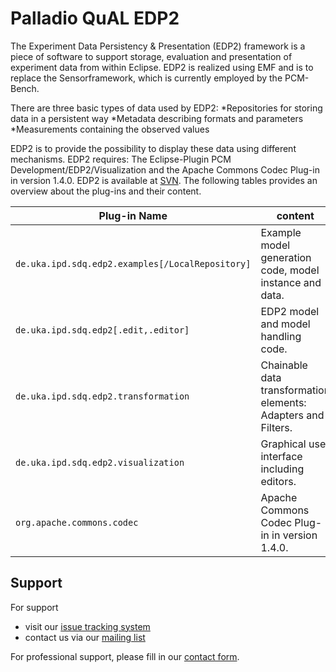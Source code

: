 # Palladio QuAL EDP2
The Experiment Data Persistency & Presentation (EDP2) framework is a piece of software to support storage, evaluation and presentation of experiment data from within Eclipse. EDP2 is realized using EMF and is to replace the Sensorframework, which is currently employed by the PCM-Bench. 

There are three basic types of data used by EDP2:
*Repositories for storing data in a persistent way
*Metadata describing formats and parameters
*Measurements containing the observed values

EDP2 is to provide the possibility to display these data using different mechanisms. EDP2 requires: The Eclipse-Plugin PCM Development/EDP2/Visualization and the Apache Commons Codec Plug-in in version 1.4.0. EDP2 is available at [SVN](https://svnserver.informatik.kit.edu/i43/svn/code/EDP2/trunk). The following tables provides an overview about the plug-ins and their content.

| Plug-in Name | content |
|---|---|
| `de.uka.ipd.sdq.edp2.examples[/LocalRepository]`	| Example model generation code, model instance and data. |
| `de.uka.ipd.sdq.edp2[.edit,.editor]` | EDP2 model and model handling code. |
| `de.uka.ipd.sdq.edp2.transformation` | Chainable data transformation elements: Adapters and Filters. |
| `de.uka.ipd.sdq.edp2.visualization` |	Graphical user interface including editors. |
| `org.apache.commons.codec` |Apache Commons Codec Plug-in in version 1.4.0. |

## Support
For support
* visit our [issue tracking system](https://palladio-simulator.com/jira)
* contact us via our [mailing list](https://lists.ira.uni-karlsruhe.de/mailman/listinfo/palladio-dev)

For professional support, please fill in our [contact form](http://www.palladio-simulator.com/about_palladio/support/).
